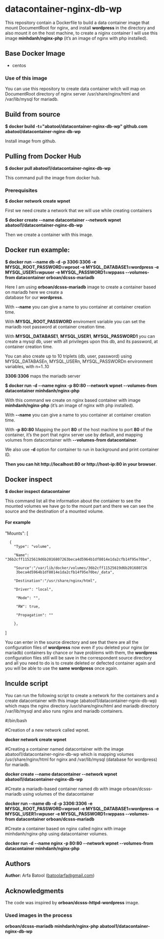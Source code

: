 # datacontainer-nginx-db-wp
This repository contain a Dockerfile to build a data container image that mount DocumentRoot for nginx, and install **wordpress** in the directory and also mount it on the host machine, to create a niginx container I will use this image **minhdanh/nginx-php** (it’s an image of nginx with php installed).

## Base Docker Image
* centos

### Use of this image

You can use this repository to create data container witch will map on DocumentRoot directory of nginx server /usr/share/nginx/html and /var/lib/mysql for mariadb.

## Build from source

**$ docker build -t="abatool/datacontainer-nginx-db-wp" github.com abatool/datacontainer-nginx-db-wp**

Install image from github.

## Pulling from Docker Hub

**$ docker pull abatool1/datacontainer-nginx-db-wp**

This command pull the image from docker hub.

### Prerequisites 

**$ docker network create wpnet**
 
First we need create a network that we will use while creating containers

**$ docker create --name datacontainer --network wpnet abatool1/datacontainer-nginx-db-wp**

Then we create a container with this image.

## Docker run example:

**$ docker run --name db -d -p 3306:3306 -e MYSQL_ROOT_PASSWORD=wproot -e MYSQL_DATABASE1=wordpress -e MYSQL_USER1=wpuser -e MYSQL_PASSWORD1=wppass --volumes-from datacontainer orboan/dcsss-mariadb**

Here I am using **orboan/dcsss-mariadb** image to create a container based on mariadb here we create a     
database for our **wordpress**.

With **--name** you can give a name to you container at container creation time.

With **MYSQL_ROOT_PASSWORD** enviroment variable you can set the mariadb root password at container creation time.

With **MYSQL_DATABASE1**, **MYSQL_USER1**, **MYSQL_PASSWORD1** you can create a mysql db, user with all privileges upon this db, and its password, at container creation time.

You can also create up to 10 triplets (db, user, password) using MYSQL_DATABASEn, MYSQL_USERn, MYSQL_PASSWORDn environment variables, with n=1..10

**3306:3306** maps the mariadb server 

**$ docker run -d --name nginx -p 80:80 --network wpnet --volumes-from datacontainer minhdanh/nginx-php**

With this command we create on nginx based container with image **minhdanh/nginx-php** (it’s an image of nginx with php installed). 

With **--name** you can give a name to you container at container creation time. 

With **-p 80:80** Mapping the port **80** of the host machine to port **80** of the container, it’s the port that nginx server use by default, and mapping volumes from datacontainer with **--volumes-from datacontainer**.

We also use **-d** option for container to run in background and print container ID.

**Then you can hit http://localhost:80 or http://host-ip:80 in your browser**. 

## Docker inspect

**$ docker inspect datacontainer**

This command list all the information about the container to see the mounted volumes we have go to the mount part and there we can see the source and the destination of a mounted volume.

#### For example

  "Mounts": [
   
      {
        "Type": "volume",
       
        "Name": "36b2cff11525619d6b2016807263beca4d5964b1df8014e1da2cfb14f95e70be",
        
        "Source":"/var/lib/docker/volumes/36b2cff11525619d6b201680726
         3beca4d5964b1df8014e1da2cfb14f95e70be/_data",
         
        "Destination":"/usr/share/nginx/html",
         
        "Driver": "local",
        
         "Mode": "",
          
         "RW": true,
          
         "Propagation": ""
           
        },
   ]

You can enter in the source directory and see that there are all the configuration files of **wordpress** now even if you deleted  your nginx (or mariadb)  containers by chance or have problems with them, the **wordpress** configuration files still will be  save in the correspondent source directory and all you need to do is to create deleted or defected container again and you will be able to use the **same wordpress** once again.

## Inculde script
You can run the following script to create a network for the containers and a create datacontainer with this image (abatool1/datacontainer-ngnix-db-wp) which maps the nginx directory /usr/share/nginx/html and mariadb directory /var/lib/mysql and also runs nginx and mariadb containers.

#/bin/bash

#Creation of a new network called wpnet.

**docker network create wpnet**

#Creating a container named datacontainer with the image abatool1/datacontainer-nginx-db-wp which is mapping volumes /usr/share/nginx/html for nginx and /var/lib/mysql (database for wordpress) for mariadb.

**docker create --name datacontainer --network wpnet abatool1/datacontainer-nginx-db-wp**

#Create a mariadb-based container named db with image orboan/dcsss-mariadb using volumes of the datacontainer

**docker run --name db -d -p 3306:3306 -e MYSQL_ROOT_PASSWORD=wproot -e MYSQL_DATABASE1=wordpress -e MYSQL_USER1=wpuser -e MYSQL_PASSWORD1=wppass --volumes-from datacontainer orboan/dcsss-mariadb**

#Create a container based on nginx called nginx with image minhdanh/nginx-php using datacontainer volumes.

**docker run -d --name nginx -p 80:80 --network wpnet --volumes-from datacontainer minhdanh/nginx-php**

## Authors
**Author:** Arfa Batool (batoolarfa@gmail.com)

## Acknowledgments
The code was inspired by **orboan/dcsss-httpd-wordpress** image.

### Used images in the process
**orboan/dcsss-mariadb**
**minhdanh/nginx-php**
**abatool1/datacontainer-nginx-db-wp**

